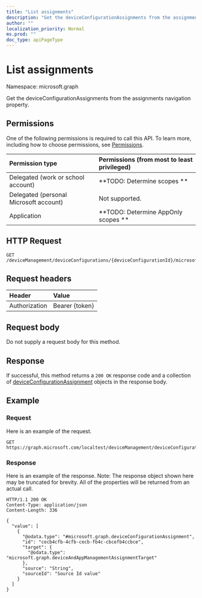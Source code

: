 ```yaml
---
title: "List assignments"
description: "Get the deviceConfigurationAssignments from the assignments navigation property."
author: ""
localization_priority: Normal
ms.prod: ""
doc_type: apiPageType
---
```


# List assignments

Namespace: microsoft.graph

Get the deviceConfigurationAssignments from the assignments navigation property.

## Permissions
One of the following permissions is required to call this API. To learn more, including how to choose permissions, see [Permissions](/concepts/permissions-reference.md).

|Permission type|Permissions (from most to least privileged)|
|:---|:---|
|Delegated (work or school account)|**TODO: Determine scopes **|
|Delegated (personal Microsoft account)|Not supported.|
|Application|**TODO: Determine AppOnly scopes **|

## HTTP Request
<!-- {
  "blockType": "ignored"
}
-->
``` http
GET /deviceManagement/deviceConfigurations/{deviceConfigurationId}/microsoft.graph.macOSWiredNetworkConfiguration/identityCertificateForClientAuthentication/assignments
```

## Request headers
|Header|Value|
|:---|:---|
|Authorization|Bearer {token}|

## Request body
Do not supply a request body for this method.

## Response
If successful, this method returns a `200 OK` response code and a collection of [deviceConfigurationAssignment](../resources/deviceconfigurationassignment.md) objects in the response body.

## Example

### Request
Here is an example of the request.
<!-- {
  "blockType": "request",
  "name": "get_deviceconfigurationassignment"
}
-->
``` http
GET https://graph.microsoft.com/localtest/deviceManagement/deviceConfigurations/{deviceConfigurationId}/microsoft.graph.macOSWiredNetworkConfiguration/identityCertificateForClientAuthentication/assignments
```

### Response
Here is an example of the response. Note: The response object shown here may be truncated for brevity. All of the properties will be returned from an actual call.
<!-- {
  "blockType": "response",
  "truncated": true,
  "@odata.type": "collection(microsoft.graph.deviceconfigurationassignment)"
}
-->
``` http
HTTP/1.1 200 OK
Content-Type: application/json
Content-Length: 336

{
  "value": [
    {
      "@odata.type": "#microsoft.graph.deviceConfigurationAssignment",
      "id": "cecb4cfb-4cfb-cecb-fb4c-cbcefb4ccbce",
      "target": {
        "@odata.type": "microsoft.graph.deviceAndAppManagementAssignmentTarget"
      },
      "source": "String",
      "sourceId": "Source Id value"
    }
  ]
}
```

